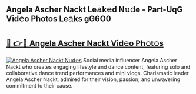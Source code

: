 ## Angela Ascher Nackt Le𝚊k𝚎d N𝚞𝚍e - Part-UqG Vid𝚎o Photos Le𝚊ks gG6O0

# <h2><a href="http://fb6k4t.evod.top/?m=Angela+Ascher+Nackt">🔗 👉🔴 Angela Ascher Nackt Vid𝚎o Ph𝚘t𝚘s</a></h2>

[![Angela Ascher Nackt N𝚞d𝚎s](https://i.imgur.com/8V9OHl7.gif)](http://fb6k4t.evod.top/?m=Angela+Ascher+Nackt)
Social media influencer Angela Ascher Nackt who creates engaging lifestyle and dance content, featuring solo and collaborative dance trend performances and mini vlogs. Charismatic leader Angela Ascher Nackt, admired for their vision, passion, and unwavering commitment to their cause. 

